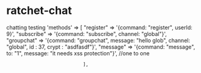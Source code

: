 # ratchet-chat
chatting testing
             'methods' => [
                                    "register" => '{command: "register", userId: 9}',
                                    "subscribe" => '{command: "subscribe", channel: "global"}',
                                    "groupchat" => '{command: "groupchat", message: "hello glob", channel: "global", id : 37, crypt : "asdfasdf"}',
                                    "message" => '{command: "message", to: "1", message: "it needs xss protection"}', //one to one
                                   
                                ],
